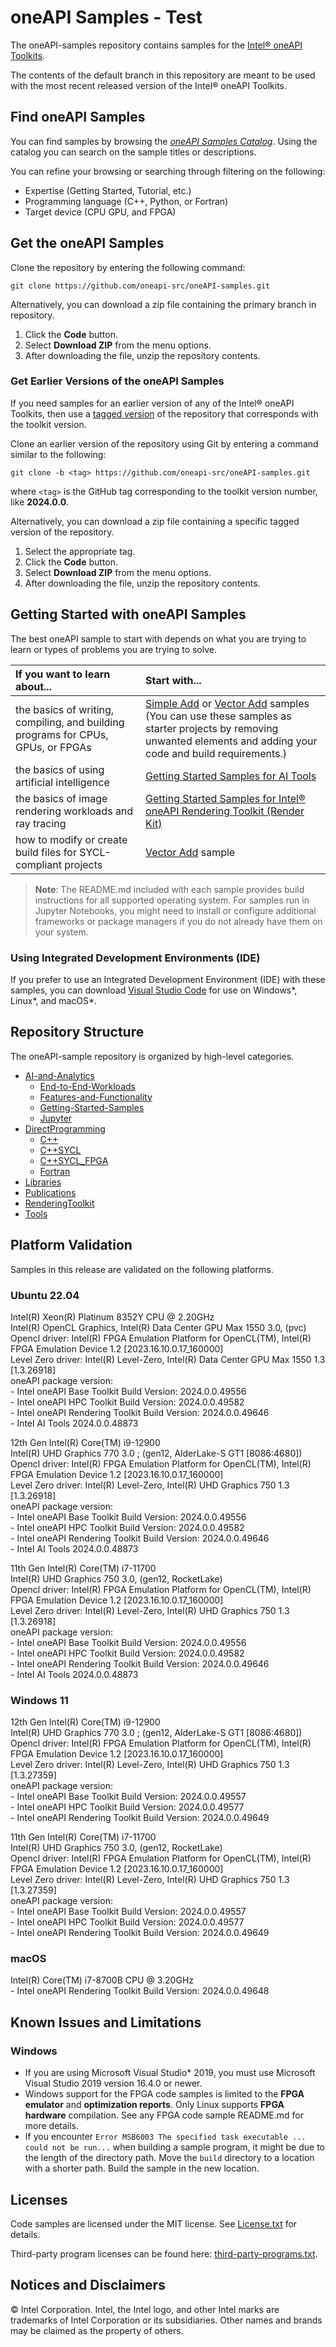 # oneAPI Samples - Test

The oneAPI-samples repository contains samples for the [Intel® oneAPI Toolkits](https://www.intel.com/content/www/us/en/developer/tools/oneapi/toolkits.html).

The contents of the default branch in this repository are meant to be used with the most recent released version of the Intel® oneAPI Toolkits.

## Find oneAPI Samples

You can find samples by browsing the *[oneAPI Samples Catalog](https://oneapi-src.github.io/oneAPI-samples/)*. Using the catalog you can search on the sample titles or descriptions.

You can refine your browsing or searching through filtering on the following:

- Expertise (Getting Started, Tutorial, etc.)
- Programming language (C++, Python, or Fortran)
- Target device (CPU GPU, and FPGA)

## Get the oneAPI Samples

Clone the repository by entering the following command:

`git clone https://github.com/oneapi-src/oneAPI-samples.git`

Alternatively, you can download a zip file containing the primary branch in repository.

1. Click the **Code** button.
2. Select **Download ZIP** from the menu options.
3. After downloading the file, unzip the repository contents.

### Get Earlier Versions of the oneAPI Samples

If you need samples for an earlier version of any of the Intel® oneAPI Toolkits, then use a [tagged version](https://github.com/oneapi-src/oneAPI-samples/tags) of the repository that corresponds with the toolkit version.

Clone an earlier version of the repository using Git by entering a command similar to the following:

`git clone -b <tag> https://github.com/oneapi-src/oneAPI-samples.git`

where `<tag>` is the GitHub tag corresponding to the toolkit version number, like **2024.0.0**.

Alternatively, you can download a zip file containing a specific tagged version of the repository.

1. Select the appropriate tag.
2. Click the **Code** button.
3. Select **Download ZIP** from the menu options.
4. After downloading the file, unzip the repository contents.

## Getting Started with oneAPI Samples

The best oneAPI sample to start with depends on what you are trying to learn or types of problems you are trying to solve.

| If you want to learn about...                                                        | Start with...
|:---                                                                                  |:---
| the basics of writing, compiling, and building programs for CPUs, GPUs, or FPGAs     |[Simple Add](https://github.com/oneapi-src/oneAPI-samples/tree/master/DirectProgramming/C++SYCL/DenseLinearAlgebra/simple-add) or [Vector Add](https://github.com/oneapi-src/oneAPI-samples/tree/master/DirectProgramming/C++SYCL/DenseLinearAlgebra/vector-add) samples <br> (You can use these samples as starter projects by removing unwanted elements and adding your code and build requirements.)
| the basics of using artificial intelligence                                          | [Getting Started Samples for AI Tools](https://github.com/oneapi-src/oneAPI-samples/tree/master/AI-and-Analytics/Getting-Started-Samples)
| the basics of image rendering workloads and ray tracing                              | [Getting Started Samples for Intel® oneAPI Rendering Toolkit (Render Kit)](https://github.com/oneapi-src/oneAPI-samples/tree/master/RenderingToolkit/GettingStarted)
| how to modify or create build files for SYCL-compliant projects                      | [Vector Add](https://github.com/oneapi-src/oneAPI-samples/tree/master/DirectProgramming/C++SYCL/DenseLinearAlgebra/vector-add) sample

>**Note**: The README.md included with each sample provides build instructions for all supported operating system. For samples run in Jupyter Notebooks, you might need to install or configure additional frameworks or package managers if you do not already have them on your system.

### Using Integrated Development Environments (IDE)

If you prefer to use an Integrated Development Environment (IDE) with these samples, you can download [Visual Studio Code](https://code.visualstudio.com/download) for use on Windows*, Linux*, and macOS*.

## Repository Structure

The oneAPI-sample repository is organized by high-level categories.

- [AI-and-Analytics](https://github.com/oneapi-src/oneAPI-samples/tree/master/AI-and-Analytics)
  - [End-to-End-Workloads](https://github.com/oneapi-src/oneAPI-samples/tree/master/AI-and-Analytics/End-to-end-Workloads)
  - [Features-and-Functionality](https://github.com/oneapi-src/oneAPI-samples/tree/master/AI-and-Analytics/Features-and-Functionality)
  - [Getting-Started-Samples](https://github.com/oneapi-src/oneAPI-samples/tree/master/AI-and-Analytics/Getting-Started-Samples)
  - [Jupyter](https://github.com/oneapi-src/oneAPI-samples/tree/master/AI-and-Analytics/Jupyter)
- [DirectProgramming](https://github.com/oneapi-src/oneAPI-samples/tree/master/DirectProgramming)
  - [C++](https://github.com/oneapi-src/oneAPI-samples/tree/master/DirectProgramming/C++)
  - [C++SYCL](https://github.com/oneapi-src/oneAPI-samples/tree/master/DirectProgramming/C++SYCL)
  - [C++SYCL_FPGA](https://github.com/oneapi-src/oneAPI-samples/tree/master/DirectProgramming/C++SYCL_FPGA)
  - [Fortran](https://github.com/oneapi-src/oneAPI-samples/tree/master/DirectProgramming/Fortran)
- [Libraries](https://github.com/oneapi-src/oneAPI-samples/tree/master/Libraries)
- [Publications](https://github.com/oneapi-src/oneAPI-samples/tree/master/Publications)
- [RenderingToolkit](https://github.com/oneapi-src/oneAPI-samples/tree/master/RenderingToolkit)
- [Tools](https://github.com/oneapi-src/oneAPI-samples/tree/master/Tools/)


## Platform Validation

Samples in this release are validated on the following platforms. 

### Ubuntu 22.04	
Intel(R) Xeon(R) Platinum 8352Y CPU @ 2.20GHz  
Intel(R) OpenCL Graphics, Intel(R) Data Center GPU Max 1550 3.0, (pvc)  
Opencl driver:  Intel(R) FPGA Emulation Platform for OpenCL(TM), Intel(R) FPGA Emulation Device 1.2 [2023.16.10.0.17_160000]  
Level Zero driver: Intel(R) Level-Zero, Intel(R) Data Center GPU Max 1550 1.3 [1.3.26918]  
oneAPI package version:  
\- Intel oneAPI Base Toolkit Build Version: 2024.0.0.49556  
\- Intel oneAPI HPC Toolkit Build Version: 2024.0.0.49582  
\- Intel oneAPI Rendering Toolkit Build Version: 2024.0.0.49646  
\- Intel AI Tools 2024.0.0.48873  

12th Gen Intel(R) Core(TM) i9-12900  
Intel(R) UHD Graphics 770  3.0 ; (gen12, AlderLake-S GT1 [8086:4680])  
Opencl driver:  Intel(R) FPGA Emulation Platform for OpenCL(TM), Intel(R) FPGA Emulation Device 1.2 [2023.16.10.0.17_160000]  
Level Zero driver: Intel(R) Level-Zero, Intel(R) UHD Graphics 750 1.3 [1.3.26918]  
oneAPI package version:  
\- Intel oneAPI Base Toolkit Build Version: 2024.0.0.49556  
\- Intel oneAPI HPC Toolkit Build Version: 2024.0.0.49582  
\- Intel oneAPI Rendering Toolkit Build Version: 2024.0.0.49646  
\- Intel AI Tools 2024.0.0.48873  

11th Gen Intel(R) Core(TM) i7-11700  
Intel(R) UHD Graphics 750 3.0, (gen12, RocketLake)   
Opencl driver:  Intel(R) FPGA Emulation Platform for OpenCL(TM), Intel(R) FPGA Emulation Device 1.2 [2023.16.10.0.17_160000]   
Level Zero driver: Intel(R) Level-Zero, Intel(R) UHD Graphics 750 1.3 [1.3.26918]   
oneAPI package version:  
\- Intel oneAPI Base Toolkit Build Version: 2024.0.0.49556  
\- Intel oneAPI HPC Toolkit Build Version: 2024.0.0.49582  
\- Intel oneAPI Rendering Toolkit Build Version: 2024.0.0.49646  
\- Intel AI Tools 2024.0.0.48873  

### Windows 11
12th Gen Intel(R) Core(TM) i9-12900 	 
Intel(R) UHD Graphics 770  3.0 ; (gen12, AlderLake-S GT1 [8086:4680])  
Opencl driver:  Intel(R) FPGA Emulation Platform for OpenCL(TM), Intel(R) FPGA Emulation Device 1.2 [2023.16.10.0.17_160000]  
Level Zero driver: Intel(R) Level-Zero, Intel(R) UHD Graphics 750 1.3 [1.3.27359]  
oneAPI package version:  
\- Intel oneAPI Base Toolkit Build Version: 2024.0.0.49557  
\- Intel oneAPI HPC Toolkit Build Version: 2024.0.0.49577    
\- Intel oneAPI Rendering Toolkit Build Version: 2024.0.0.49649   

11th Gen Intel(R) Core(TM) i7-11700  
Intel(R) UHD Graphics 750 3.0, (gen12, RocketLake)  
Opencl driver:  Intel(R) FPGA Emulation Platform for OpenCL(TM), Intel(R) FPGA Emulation Device 1.2 [2023.16.10.0.17_160000]  
Level Zero driver: Intel(R) Level-Zero, Intel(R) UHD Graphics 750 1.3 [1.3.27359]  
oneAPI package version:  
\- Intel oneAPI Base Toolkit Build Version: 2024.0.0.49557   
\- Intel oneAPI HPC Toolkit Build Version: 2024.0.0.49577  
\- Intel oneAPI Rendering Toolkit Build Version: 2024.0.0.49649  

### macOS
Intel(R) Core(TM) i7-8700B CPU @ 3.20GHz  
\- Intel oneAPI Rendering Toolkit Build Version: 2024.0.0.49648  

## Known Issues and Limitations

### Windows

- If you are using Microsoft Visual Studio* 2019, you must use Microsoft Visual Studio 2019 version 16.4.0 or newer.
- Windows support for the FPGA code samples is limited to the **FPGA emulator** and **optimization reports**. Only Linux supports **FPGA hardware** compilation. See any FPGA code sample README.md for more details.
- If you encounter `Error MSB6003 The specified task executable ... could not be run...` when building a sample program, it might be due to the length of the directory path. Move the `build` directory to a location with a shorter path. Build the sample in the new location.

## Licenses

Code samples are licensed under the MIT license. See [License.txt](https://github.com/oneapi-src/oneAPI-samples/blob/master/License.txt) for details.

Third-party program licenses can be found here: [third-party-programs.txt](https://github.com/oneapi-src/oneAPI-samples/blob/master/third-party-programs.txt).

## Notices and Disclaimers

© Intel Corporation. Intel, the Intel logo, and other Intel marks are trademarks of Intel Corporation or its subsidiaries. Other names and brands may be claimed as the property of others.
